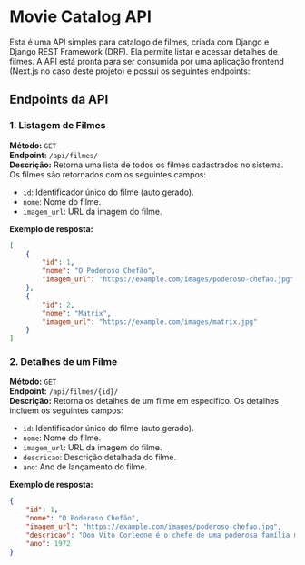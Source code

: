 # Movie Catalog API

Esta é uma API simples para catalogo de filmes, criada com Django e Django REST Framework (DRF). Ela permite listar e acessar detalhes de filmes. A API está pronta para ser consumida por uma aplicação frontend (Next.js no caso deste projeto) e possui os seguintes endpoints:

## Endpoints da API

### 1. Listagem de Filmes

**Método:** `GET` <br>
**Endpoint:** `/api/filmes/` <br>
**Descrição:** Retorna uma lista de todos os filmes cadastrados no sistema. Os filmes são retornados com os seguintes campos:

- `id`: Identificador único do filme (auto gerado).
- `nome`: Nome do filme.
- `imagem_url`: URL da imagem do filme.

**Exemplo de resposta:**

```json
[
    {
        "id": 1,
        "nome": "O Poderoso Chefão",
        "imagem_url": "https://example.com/images/poderoso-chefao.jpg"
    },
    {
        "id": 2,
        "nome": "Matrix",
        "imagem_url": "https://example.com/images/matrix.jpg"
    }
]
```


### 2. Detalhes de um Filme

**Método:** `GET` <br>
**Endpoint:** `/api/filmes/{id}/` <br>
**Descrição:** Retorna os detalhes de um filme em específico. Os detalhes incluem os seguintes campos:

- `id`: Identificador único do filme (auto gerado).
- `nome`: Nome do filme.
- `imagem_url`: URL da imagem do filme.
- `descricao`: Descrição detalhada do filme.
- `ano`: Ano de lançamento do filme.

**Exemplo de resposta:**

```json
{
    "id": 1,
    "nome": "O Poderoso Chefão",
    "imagem_url": "https://example.com/images/poderoso-chefao.jpg",
    "descricao": "Don Vito Corleone é o chefe de uma poderosa família mafiosa em Nova York. A história segue seu filho Michael...",
    "ano": 1972
}
```
